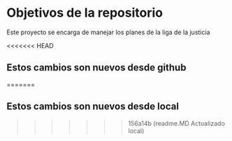 # Objetivos de la repositorio

Este proyecto se encarga de manejar los planes de la liga de la justicia

<<<<<<< HEAD
## Estos cambios son nuevos desde github
=======
## Estos cambios son nuevos desde local
>>>>>>> 156a14b (readme.MD Actualizado local)
